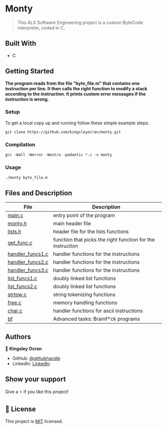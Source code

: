 # Monty

> This ALX Software Engineering project is a custom ByteCode interpreter, coded in C.


## Built With

- C


## Getting Started

**The program reads from the file "byte_file.m" that contains one instruction per line. It then calls the right function to modify a stack according to the instruction. It prints custom error messages if the instruction is wrong.**

### Setup


To get a local copy up and running follow these simple example steps.

```git clone https://github.com/kingsleyocran/monty.git```

### Compilation


```gcc -Wall -Werror -Wextra -pedantic *.c -o monty```

### Usage


```./monty byte_file.m```

## Files and Description


File | Description
---- | -----------
[main.c](./main.c) | entry point of the program
[monty.h](./monty.h) | main header file
[lists.h](./lists.h) | header file for the lists functions
[get_func.c](./get_func.c) | function that picks the right function for the instruction
[handler_funcs1.c](./handler_funcs1.c) | handler functions for the instructions
[handler_funcs2.c](./handler_funcs2.c) | handler functions for the instructions
[handler_funcs3.c](./handler_funcs3.c) | handler functions for the instructions
[list_funcs1.c](./list_funcs1.c) | doubly linked list functions
[list_funcs2.c](./list_funcs2.c) | doubly linked list functions
[strtow.c](./strtow.c) | string tokenizing functions
[free.c](./free.c) | memory handling functions
[char.c](./char.c) | handler functions for ascii instructions
[bf](./bf) | Advanced tasks: Brainf*ck programs

## Authors

👤 **Kingsley Ocran**

- GitHub: [@githubhandle](https://github.com/kingsleyocran)
- LinkedIn: [LinkedIn](https://www.linkedin.com/in/kingsley-ocran-9909a3186/)


## Show your support

Give a ⭐️ if you like this project!


## 📝 License

This project is [MIT](./MIT.md) licensed.